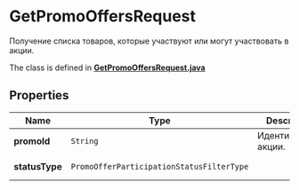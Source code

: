 

# GetPromoOffersRequest

Получение списка товаров, которые участвуют или могут участвовать в акции.

The class is defined in **[GetPromoOffersRequest.java](../../src/main/java/org/openapitools/model/GetPromoOffersRequest.java)**

## Properties

Name | Type | Description | Notes
------------ | ------------- | ------------- | -------------
**promoId** | `String` | Идентификатор акции. | 
**statusType** | `PromoOfferParticipationStatusFilterType` |  |  [optional property]




